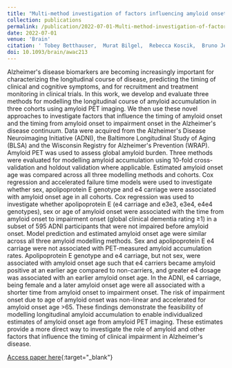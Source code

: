 ```yaml
---
title: "Multi-method investigation of factors influencing amyloid onset and impairment in three cohorts"
collection: publications
permalink: /publication/2022-07-01-Multi-method-investigation-of-factors-influencing-amyloid-onset-and-impairment-in-three-cohorts
date: 2022-07-01
venue: 'Brain'
citation: ' Tobey Betthauser,  Murat Bilgel,  Rebecca Koscik,  Bruno Jedynak,  Yang An,  Kristina Kellett,  Abhay Moghekar,  Erin Jonaitis,  Charles Stone,  Corinne Engelman,  Sanjay Asthana,  Bradley Christian,  Dean Wong,  Marilyn Albert,  Susan Resnick,  Sterling Johnson,  Alzheimer’s Disease Neuroimaging Initiative, &quot;Multi-method investigation of factors influencing amyloid onset and impairment in three cohorts.&quot; Brain, 2022.'
doi: 10.1093/brain/awac213
---
```


Alzheimer's disease biomarkers are becoming increasingly important for characterizing the longitudinal course of disease, predicting the timing of clinical and cognitive symptoms, and for recruitment and treatment monitoring in clinical trials. In this work, we develop and evaluate three methods for modelling the longitudinal course of amyloid accumulation in three cohorts using amyloid PET imaging. We then use these novel approaches to investigate factors that influence the timing of amyloid onset and the timing from amyloid onset to impairment onset in the Alzheimer's disease continuum. Data were acquired from the Alzheimer's Disease Neuroimaging Initiative (ADNI), the Baltimore Longitudinal Study of Aging (BLSA) and the Wisconsin Registry for Alzheimer's Prevention (WRAP). Amyloid PET was used to assess global amyloid burden. Three methods were evaluated for modelling amyloid accumulation using 10-fold cross-validation and holdout validation where applicable. Estimated amyloid onset age was compared across all three modelling methods and cohorts. Cox regression and accelerated failure time models were used to investigate whether sex, apolipoprotein E genotype and e4 carriage were associated with amyloid onset age in all cohorts. Cox regression was used to investigate whether apolipoprotein E (e4 carriage and e3e3, e3e4, e4e4 genotypes), sex or age of amyloid onset were associated with the time from amyloid onset to impairment onset (global clinical dementia rating ≥1) in a subset of 595 ADNI participants that were not impaired before amyloid onset. Model prediction and estimated amyloid onset age were similar across all three amyloid modelling methods. Sex and apolipoprotein E e4 carriage were not associated with PET-measured amyloid accumulation rates. Apolipoprotein E genotype and e4 carriage, but not sex, were associated with amyloid onset age such that e4 carriers became amyloid positive at an earlier age compared to non-carriers, and greater e4 dosage was associated with an earlier amyloid onset age. In the ADNI, e4 carriage, being female and a later amyloid onset age were all associated with a shorter time from amyloid onset to impairment onset. The risk of impairment onset due to age of amyloid onset was non-linear and accelerated for amyloid onset age >65. These findings demonstrate the feasibility of modelling longitudinal amyloid accumulation to enable individualized estimates of amyloid onset age from amyloid PET imaging. These estimates provide a more direct way to investigate the role of amyloid and other factors that influence the timing of clinical impairment in Alzheimer's disease.

[Access paper here](https://doi.org/10.1093/brain/awac213){:target="_blank"}